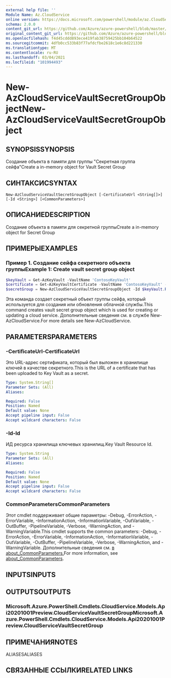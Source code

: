 ```yaml
---
external help file: ''
Module Name: Az.CloudService
online version: https://docs.microsoft.com/powershell/module/az.CloudService/new-AzCloudServiceVaultSecretGroupObject
schema: 2.0.0
content_git_url: https://github.com/Azure/azure-powershell/blob/master/src/CloudService/help/New-AzCloudServiceVaultSecretGroupObject.md
original_content_git_url: https://github.com/Azure/azure-powershell/blob/master/src/CloudService/help/New-AzCloudServiceVaultSecretGroupObject.md
ms.openlocfilehash: f4d45cddd893ece419fab38759425bb104b64522
ms.sourcegitcommit: 4dfb0cc533b83f77afdcfbe2618c1e6c8d221330
ms.translationtype: MT
ms.contentlocale: ru-RU
ms.lasthandoff: 03/04/2021
ms.locfileid: "101994493"
---
```

# <span data-ttu-id="32ad0-101">New-AzCloudServiceVaultSecretGroupObject</span><span class="sxs-lookup"><span data-stu-id="32ad0-101">New-AzCloudServiceVaultSecretGroupObject</span></span>

## <span data-ttu-id="32ad0-102">SYNOPSIS</span><span class="sxs-lookup"><span data-stu-id="32ad0-102">SYNOPSIS</span></span>
<span data-ttu-id="32ad0-103">Создание объекта в памяти для группы "Секретная группа сейфа"</span><span class="sxs-lookup"><span data-stu-id="32ad0-103">Create a in-memory object for Vault Secret Group</span></span>

## <span data-ttu-id="32ad0-104">СИНТАКСИС</span><span class="sxs-lookup"><span data-stu-id="32ad0-104">SYNTAX</span></span>

```
New-AzCloudServiceVaultSecretGroupObject [-CertificateUrl <String[]>] [-Id <String>] [<CommonParameters>]
```

## <span data-ttu-id="32ad0-105">ОПИСАНИЕ</span><span class="sxs-lookup"><span data-stu-id="32ad0-105">DESCRIPTION</span></span>
<span data-ttu-id="32ad0-106">Создание объекта в памяти для секретной группы</span><span class="sxs-lookup"><span data-stu-id="32ad0-106">Create a in-memory object for Secret Group</span></span>

## <span data-ttu-id="32ad0-107">ПРИМЕРЫ</span><span class="sxs-lookup"><span data-stu-id="32ad0-107">EXAMPLES</span></span>

### <span data-ttu-id="32ad0-108">Пример 1. Создание сейфа секретного объекта группы</span><span class="sxs-lookup"><span data-stu-id="32ad0-108">Example 1: Create vault secret group object</span></span>
```powershell
$keyVault = Get-AzKeyVault -VaultName 'ContosoKeyVault'
$certificate = Get-AzKeyVaultCertificate -VaultName 'ContosoKeyVault' -Name 'ContosoCert'
$secretGroup = New-AzCloudServiceVaultSecretGroupObject -Id $keyVault.ResourceId -CertificateUrl $certificate.SecretId
```

<span data-ttu-id="32ad0-109">Эта команда создает секретный объект группы сейфа, который используется для создания или обновления облачной службы.</span><span class="sxs-lookup"><span data-stu-id="32ad0-109">This command creates vault secret group object which is used for creating or updating a cloud service.</span></span>
<span data-ttu-id="32ad0-110">Дополнительные сведения см. в службе New-AzCloudService.</span><span class="sxs-lookup"><span data-stu-id="32ad0-110">For more details see New-AzCloudService.</span></span>

## <span data-ttu-id="32ad0-111">PARAMETERS</span><span class="sxs-lookup"><span data-stu-id="32ad0-111">PARAMETERS</span></span>

### <span data-ttu-id="32ad0-112">-CertificateUrl</span><span class="sxs-lookup"><span data-stu-id="32ad0-112">-CertificateUrl</span></span>
<span data-ttu-id="32ad0-113">Это URL-адрес сертификата, который был выложен в хранилище ключей в качестве секретного.</span><span class="sxs-lookup"><span data-stu-id="32ad0-113">This is the URL of a certificate that has been uploaded to Key Vault as a secret.</span></span>

```yaml
Type: System.String[]
Parameter Sets: (All)
Aliases:

Required: False
Position: Named
Default value: None
Accept pipeline input: False
Accept wildcard characters: False
```

### <span data-ttu-id="32ad0-114">-Id</span><span class="sxs-lookup"><span data-stu-id="32ad0-114">-Id</span></span>
<span data-ttu-id="32ad0-115">ИД ресурса хранилища ключевых хранилищ.</span><span class="sxs-lookup"><span data-stu-id="32ad0-115">Key Vault Resource Id.</span></span>

```yaml
Type: System.String
Parameter Sets: (All)
Aliases:

Required: False
Position: Named
Default value: None
Accept pipeline input: False
Accept wildcard characters: False
```

### <span data-ttu-id="32ad0-116">CommonParameters</span><span class="sxs-lookup"><span data-stu-id="32ad0-116">CommonParameters</span></span>
<span data-ttu-id="32ad0-117">Этот cmdlet поддерживает общие параметры: -Debug, -ErrorAction, -ErrorVariable, -InformationAction, -InformationVariable, -OutVariable, -OutBuffer, -PipelineVariable, -Verbose, -WarningAction, and -WarningVariable.</span><span class="sxs-lookup"><span data-stu-id="32ad0-117">This cmdlet supports the common parameters: -Debug, -ErrorAction, -ErrorVariable, -InformationAction, -InformationVariable, -OutVariable, -OutBuffer, -PipelineVariable, -Verbose, -WarningAction, and -WarningVariable.</span></span> <span data-ttu-id="32ad0-118">Дополнительные сведения см. [в about_CommonParameters.](http://go.microsoft.com/fwlink/?LinkID=113216)</span><span class="sxs-lookup"><span data-stu-id="32ad0-118">For more information, see [about_CommonParameters](http://go.microsoft.com/fwlink/?LinkID=113216).</span></span>

## <span data-ttu-id="32ad0-119">INPUTS</span><span class="sxs-lookup"><span data-stu-id="32ad0-119">INPUTS</span></span>

## <span data-ttu-id="32ad0-120">OUTPUTS</span><span class="sxs-lookup"><span data-stu-id="32ad0-120">OUTPUTS</span></span>

### <span data-ttu-id="32ad0-121">Microsoft.Azure.PowerShell.Cmdlets.CloudService.Models.Api20201001Preview.CloudServiceVaultSecretGroup</span><span class="sxs-lookup"><span data-stu-id="32ad0-121">Microsoft.Azure.PowerShell.Cmdlets.CloudService.Models.Api20201001Preview.CloudServiceVaultSecretGroup</span></span>

## <span data-ttu-id="32ad0-122">ПРИМЕЧАНИЯ</span><span class="sxs-lookup"><span data-stu-id="32ad0-122">NOTES</span></span>

<span data-ttu-id="32ad0-123">ALIASES</span><span class="sxs-lookup"><span data-stu-id="32ad0-123">ALIASES</span></span>

## <span data-ttu-id="32ad0-124">СВЯЗАННЫЕ ССЫЛКИ</span><span class="sxs-lookup"><span data-stu-id="32ad0-124">RELATED LINKS</span></span>


